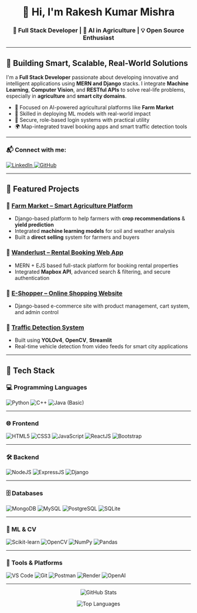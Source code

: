 <img src="https://steamuserimages-a.akamaihd.net/ugc/2438013375536940927/D370DBF7BFC83ED36F783F08A598FFF3E71A1D61/?imw=5000&imh=5000&ima=fit&impolicy=Letterbox&imcolor=%23000000&letterbox=false" alt="">

<h1 align="center">👋 Hi, I'm Rakesh Kumar Mishra</h1>
<h3 align="center">🚀 Full Stack Developer | 🤖 AI in Agriculture | 💡 Open Source Enthusiast</h3>

---

## 🚀 Building Smart, Scalable, Real-World Solutions

I'm a **Full Stack Developer** passionate about developing innovative and intelligent applications using **MERN and Django** stacks. I integrate **Machine Learning**, **Computer Vision**, and **RESTful APIs** to solve real-life problems, especially in **agriculture** and **smart city domains**.

- 🌾 Focused on AI-powered agricultural platforms like **Farm Market**
- 🧠 Skilled in deploying ML models with real-world impact
- 🔐 Secure, role-based login systems with practical utility
- 🌍 Map-integrated travel booking apps and smart traffic detection tools

---

<h3 align="left">📬 Connect with me:</h3>
<p align="left">
  <a href="https://www.linkedin.com/in/rakesh-kumar-b64934284/" target="_blank">
    <img src="https://img.shields.io/badge/LinkedIn-0077B5?style=flat-square&logo=linkedin&logoColor=white" alt="LinkedIn" />
  </a>
  <a href="https://github.com/mishrarakesh-1902" target="_blank">
    <img src="https://img.shields.io/badge/GitHub-181717?style=flat-square&logo=github&logoColor=white" alt="GitHub" />
  </a>
</p>

---

## 💼 Featured Projects

### 🌱 [Farm Market – Smart Agriculture Platform](https://farm-market-project-8.onrender.com)
- Django-based platform to help farmers with **crop recommendations** & **yield prediction**
- Integrated **machine learning models** for soil and weather analysis
- Built a **direct selling** system for farmers and buyers

### 🏡 [Wanderlust – Rental Booking Web App](https://majorproject-lg4r.onrender.com)
- MERN + EJS based full-stack platform for booking rental properties
- Integrated **Mapbox API**, advanced search & filtering, and secure authentication

### 🛒 [E-Shopper – Online Shopping Website](https://e-commerce-4-l3fc.onrender.com)
- Django-based e-commerce site with product management, cart system, and admin control

### 🚦 [Traffic Detection System](https://github.com/mishrarakesh-1902/traffic-detection)
- Built using **YOLOv4**, **OpenCV**, **Streamlit**
- Real-time vehicle detection from video feeds for smart city applications

---

## 🧠 Tech Stack

### 💻 Programming Languages
![Python](https://img.shields.io/badge/Python-3776AB?style=flat-square&logo=python&logoColor=white)
![C++](https://img.shields.io/badge/C%2B%2B-00599C?style=flat-square&logo=c%2B%2B&logoColor=white)
![Java (Basic)](https://img.shields.io/badge/Java-Basic-orange?style=flat-square)

---

### 🌐 Frontend
![HTML5](https://img.shields.io/badge/HTML5-E34F26?style=flat-square&logo=html5&logoColor=white)
![CSS3](https://img.shields.io/badge/CSS3-1572B6?style=flat-square&logo=css3&logoColor=white)
![JavaScript](https://img.shields.io/badge/JavaScript-F7DF1E?style=flat-square&logo=javascript&logoColor=black)
![ReactJS](https://img.shields.io/badge/React-20232A?style=flat-square&logo=react&logoColor=61DAFB)
![Bootstrap](https://img.shields.io/badge/Bootstrap-563D7C?style=flat-square&logo=bootstrap&logoColor=white)

---

### 🛠 Backend
![NodeJS](https://img.shields.io/badge/Node.js-339933?style=flat-square&logo=nodedotjs&logoColor=white)
![ExpressJS](https://img.shields.io/badge/Express.js-000000?style=flat-square&logo=express&logoColor=white)
![Django](https://img.shields.io/badge/Django-092E20?style=flat-square&logo=django&logoColor=white)

---

### 🗄 Databases
![MongoDB](https://img.shields.io/badge/MongoDB-47A248?style=flat-square&logo=mongodb&logoColor=white)
![MySQL](https://img.shields.io/badge/MySQL-4479A1?style=flat-square&logo=mysql&logoColor=white)
![PostgreSQL](https://img.shields.io/badge/PostgreSQL-336791?style=flat-square&logo=postgresql&logoColor=white)
![SQLite](https://img.shields.io/badge/SQLite-003B57?style=flat-square&logo=sqlite&logoColor=white)

---

### 🤖 ML & CV
![Scikit-learn](https://img.shields.io/badge/Scikit--learn-F7931E?style=flat-square&logo=scikit-learn&logoColor=white)
![OpenCV](https://img.shields.io/badge/OpenCV-5C3EE8?style=flat-square&logo=opencv&logoColor=white)
![NumPy](https://img.shields.io/badge/Numpy-013243?style=flat-square&logo=numpy&logoColor=white)
![Pandas](https://img.shields.io/badge/Pandas-150458?style=flat-square&logo=pandas&logoColor=white)

---

### 🧰 Tools & Platforms
![VS Code](https://img.shields.io/badge/VS%20Code-007ACC?style=flat-square&logo=visual-studio-code&logoColor=white)
![Git](https://img.shields.io/badge/Git-F05032?style=flat-square&logo=git&logoColor=white)
![Postman](https://img.shields.io/badge/Postman-FF6C37?style=flat-square&logo=postman&logoColor=white)
![Render](https://img.shields.io/badge/Render-46E3B7?style=flat-square)
![OpenAI](https://img.shields.io/badge/OpenAI-412991?style=flat-square&logo=openai&logoColor=white)

---

<p align="center">
  <img src="https://github-readme-stats.vercel.app/api?username=mishrarakesh-1902&show_icons=true&theme=tokyonight&count_private=true" alt="GitHub Stats" />
</p>
<p align="center">
  <img src="https://github-readme-stats.vercel.app/api/top-langs/?username=mishrarakesh-1902&layout=compact&theme=tokyonight" alt="Top Languages" />
</p>
